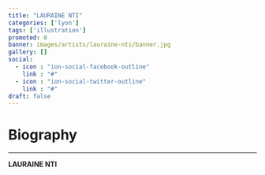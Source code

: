 ```yaml
---
title: "LAURAINE NTI"
categories: ['lyon']
tags: ['illustration']
promoted: 0
banner: images/artists/lauraine-nti/banner.jpg
gallery: []
social:
  - icon : "ion-social-facebook-outline"
    link : "#"
  - icon : "ion-social-twitter-outline"
    link : "#"
draft: false
---
```


# Biography
---

**LAURAINE NTI**